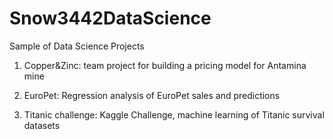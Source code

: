# Snow3442DataScience
Sample of Data Science Projects

1) Copper&Zinc: team project for building a pricing model for Antamina mine 

2) EuroPet: Regression analysis of EuroPet sales and predictions

3) Titanic challenge: Kaggle Challenge, machine learning of Titanic survival datasets


